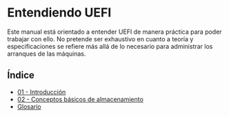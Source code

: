 # Entendiendo UEFI

Este manual está orientado a entender UEFI de manera práctica para poder trabajar con ello. No pretende ser exhaustivo
en cuanto a teoría y especificaciones se refiere más allá de lo necesario para administrar los arranques de las
máquinas.

## Índice
- [01 - Introducción](01-introduccion.md)
- [02 - Conceptos básicos de almacenamiento](02-conceptos_basicos_almacenamiento.md)
- [Glosario](99-glosario.md)